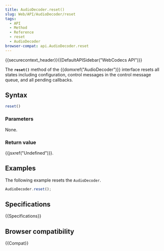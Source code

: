 ```yaml
---
title: AudioDecoder.reset()
slug: Web/API/AudioDecoder/reset
tags:
  - API
  - Method
  - Reference
  - reset
  - AudioDecoder
browser-compat: api.AudioDecoder.reset
---
```

{{securecontext_header}}{{DefaultAPISidebar("WebCodecs API")}}

The **`reset()`** method of the {{domxref("AudioDecoder")}} interface resets all states including configuration, control messages in the control message queue, and all pending callbacks.

## Syntax

```js
reset()
```

### Parameters

None.

### Return value

{{jsxref("Undefined")}}.

## Examples

The following example resets the `AudioDecoder`.

```js
AudioDecoder.reset();
```

## Specifications

{{Specifications}}

## Browser compatibility

{{Compat}}
